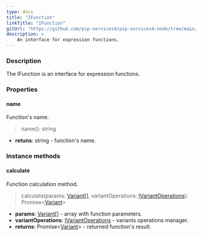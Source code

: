```yaml
---
type: docs
title: "IFunction"
linkTitle: "IFunction"
gitUrl: "https://github.com/pip-services4/pip-services4-node/tree/main/pip-services4-expressions-node"
description: > 
    An interface for expression functions.
---
```



### Description

The IFunction is an interface for expression functions.


### Properties

#### name
Function's name.
> name(): string

- **retuns**: string - function's name.

### Instance methods

#### calculate
Function calculation method.

> calculate(params: [Variant[]](../../../variants/variant), variantOperations: [IVariantOperations](../../../variants/ivariant_operations)): Promise<[Variant](../../../variants/variant)>

- **params**: [Variant[]](../../../variants/variant) - array with function parameters.
- **variantOperations**: [IVariantOperations](../../../variants/ivariant_operations) - variants operations manager.
- **returns**: Promise<[Variant](../../../variants/variant)> - returned function's result.
